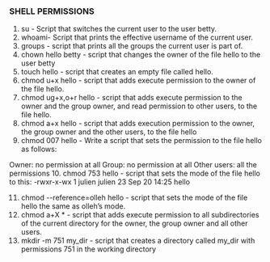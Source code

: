 ### SHELL PERMISSIONS ###

1. su - Script that switches the current user to the user betty.
2. whoami- Script that prints the effective username of the current user.
3. groups - script that prints all the groups the current user is part of.
4. chown hello betty - script that changes the owner of the file hello to the user betty
5. touch hello - script that creates an empty file called hello.
6. chmod u+x hello - script that adds execute permission to the owner of the file hello.
7. chmod ug+x,o+r hello - script that adds execute permission to the owner and the group owner, and read permission to other users, to the file hello.
8. chmod a+x hello - script that adds execution permission to the owner, the group owner and the other users, to the file hello
9. chmod 007 hello - Write a script that sets the permission to the file hello as follows:

Owner: no permission at all
Group: no permission at all
Other users: all the permissions
10. chmod 753 hello - script that sets the mode of the file hello to this:
-rwxr-x-wx 1 julien julien 23 Sep 20 14:25 hello

11. chmod --reference=olleh hello - script that sets the mode of the file hello the same as olleh’s mode.
12. chmod a+X * - script that adds execute permission to all subdirectories of the current directory for the owner, the group owner and all other users.
13. mkdir -m 751 my_dir - script that creates a directory called my_dir with permissions 751 in the working directory
